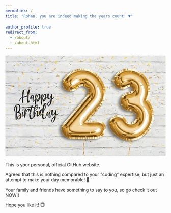 ```yaml
---
permalink: /
title: "Rohan, you are indeed making the years count! ♥️"

author_profile: true
redirect_from: 
  - /about/
  - /about.html
---
```


  
  
  <img src="/images/HBD.JPG">


This is your personal, official GitHub website. 

Agreed that this is nothing compared to your "coding" expertise, but just an attempt to make your day memorable! 🥰


Your family and friends have something to say to you, so go check it out NOW!! 


Hope you like it! 😇 











